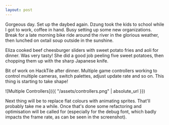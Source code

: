 ```yaml
---
layout: post
---
```


Gorgeous day. Set up the daybed again. Dzung took the kids to school while I
got to work, coffee in hand. Busy setting up some new organizations. Break for a
late morning bike ride around the river in the glorious weather, then lunched on
oxtail soup outside in the sunshine.

Eliza cooked beef cheesburger sliders with sweet potato fries and aoli for
dinner. Was very tasty! She did a good job peeling five sweet potatoes, then
chopping them up with the sharp Japanese knife.

Bit of work on HackTile after dinner. Multiple game controllers working to
control multiple cameras, switch palettes, adjust update rate and so on. This
thing is starting to take shape!

![Multiple Controllers]({{ "/assets/controllers.png" | absolute_url }})

Next thing will be to replace flat colours with animating sprites. That'll
probably take me a while. Once that's done some refactoring and optimisation
will be called for (especially for the debug font, which badly impacts the frame
rate, as can be seen in the screenshot).
